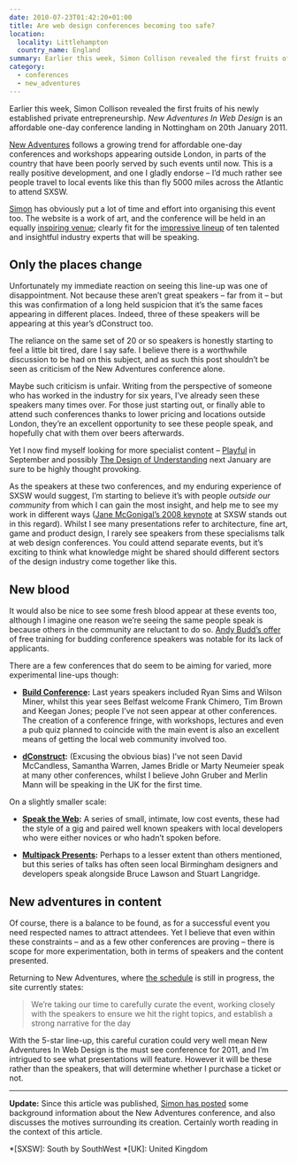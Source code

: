 ```yaml
---
date: 2010-07-23T01:42:20+01:00
title: Are web design conferences becoming too safe?
location:
  locality: Littlehampton
  country_name: England
summary: Earlier this week, Simon Collison revealed the first fruits of his newly established private entrepreneurship. *New Adventures In Web Design* is an affordable one-day conference landing in Nottingham on 20th January 2011.
category:
  - conferences
  - new_adventures
---
```


Earlier this week, Simon Collison revealed the first fruits of his newly established private entrepreneurship. _New Adventures In Web Design_ is an affordable one-day conference landing in Nottingham on 20th January 2011.

[New Adventures][1] follows a growing trend for affordable one-day conferences and workshops appearing outside London, in parts of the country that have been poorly served by such events until now. This is a really positive development, and one I gladly endorse – I’d much rather see people travel to local events like this than fly 5000 miles across the Atlantic to attend SXSW.

[Simon][2] has obviously put a lot of time and effort into organising this event too. The website is a work of art, and the conference will be held in an equally [inspiring venue][3]; clearly fit for the [impressive lineup][4] of ten talented and insightful industry experts that will be speaking.

## Only the places change

Unfortunately my immediate reaction on seeing this line-up was one of disappointment. Not because these aren’t great speakers – far from it – but this was confirmation of a long held suspicion that it’s the same faces appearing in different places. Indeed, three of these speakers will be appearing at this year’s dConstruct too.

The reliance on the same set of 20 or so speakers is honestly starting to feel a little bit tired, dare I say safe. I believe there is a worthwhile discussion to be had on this subject, and as such this post shouldn’t be seen as criticism of the New Adventures conference alone.

Maybe such criticism is unfair. Writing from the perspective of someone who has worked in the industry for six years, I’ve already seen these speakers many times over. For those just starting out, or finally able to attend such conferences thanks to lower pricing and locations outside London, they’re an excellent opportunity to see these people speak, and hopefully chat with them over beers afterwards.

Yet I now find myself looking for more specialist content – [Playful][5] in September and possibly [The Design of Understanding][6] next January are sure to be highly thought provoking.

As the speakers at these two conferences, and my enduring experience of SXSW would suggest, I’m starting to believe it’s with people _outside our community_ from which I can gain the most insight, and help me to see my work in different ways ([Jane McGonigal’s 2008 keynote][7] at SXSW stands out in this regard). Whilst I see many presentations refer to architecture, fine art, game and product design, I rarely see speakers from these specialisms talk at web design conferences. You could attend separate events, but it’s exciting to think what knowledge might be shared should different sectors of the design industry come together like this.

## New blood

It would also be nice to see some fresh blood appear at these events too, although I imagine one reason we’re seeing the same people speak is because others in the community are reluctant to do so. [Andy Budd’s offer][8] of free training for budding conference speakers was notable for its lack of applicants.

There are a few conferences that do seem to be aiming for varied, more experimental line-ups though:

- **[Build Conference][9]:** Last years speakers included Ryan Sims and Wilson Miner, whilst this year sees Belfast welcome Frank Chimero, Tim Brown and Keegan Jones; people I’ve not seen appear at other conferences. The creation of a conference fringe, with workshops, lectures and even a pub quiz planned to coincide with the main event is also an excellent means of getting the local web community involved too.

- **[dConstruct][10]:** (Excusing the obvious bias) I’ve not seen David McCandless, Samantha Warren, James Bridle or Marty Neumeier speak at many other conferences, whilst I believe John Gruber and Merlin Mann will be speaking in the UK for the first time.

On a slightly smaller scale:

- **[Speak the Web][11]:** A series of small, intimate, low cost events, these had the style of a gig and paired well known speakers with local developers who were either novices or who hadn’t spoken before.

- **[Multipack Presents][12]:** Perhaps to a lesser extent than others mentioned, but this series of talks has often seen local Birmingham designers and developers speak alongside Bruce Lawson and Stuart Langridge.

## New adventures in content

Of course, there is a balance to be found, as for a successful event you need respected names to attract attendees. Yet I believe that even within these constraints – and as a few other conferences are proving – there is scope for more experimentation, both in terms of speakers and the content presented.

Returning to New Adventures, where [the schedule][13] is still in progress, the site currently states:

> We’re taking our time to carefully curate the event, working closely with the speakers to ensure we hit the right topics, and establish a strong narrative for the day

With the 5-star line-up, this careful curation could very well mean New Adventures In Web Design is the must see conference for 2011, and I’m intrigued to see what presentations will feature. However it will be these rather than the speakers, that will determine whether I purchase a ticket or not.

---

**Update:** Since this article was published, [Simon has posted][14] some background information about the New Adventures conference, and also discusses the motives surrounding its creation. Certainly worth reading in the context of this article.

[1]: https://newadventuresconf.com/2011/
[2]: https://colly.com
[3]: https://newadventuresconf.com/2011/location/
[4]: https://newadventuresconf.com/2011/speakers/
[5]: http://www.thisisplayful.com/
[6]: https://www.thedesignofunderstanding.com
[7]: http://www.nowpublic.com/culture/nowpublic-sxsw2008-jane-mcgonigal-arg-designer-keynote
[8]: http://www.andybudd.com/archives/2010/02/clearleft_offer/
[9]: http://2010.buildconf.com
[10]: http://2010.dconstruct.org/
[11]: http://speaktheweb.org/
[12]: http://multipack.co.uk/presents/
[13]: https://newadventuresconf.com/2011/schedule/
[14]: https://colly.com/journal/new_adventures_in_web_design/

*[SXSW]: South by SouthWest
*[UK]: United Kingdom
